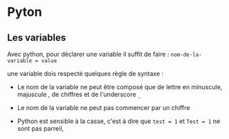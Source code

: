 # Pyton 

## Les variables

Avec python, pour déclarer une variable il suffit de faire : 
`nom-de-la-variable = value`

une variable dois respecté quelques règle de syntaxe :

*   Le nom de la variable ne peut être composé que de lettre en minuscule, majuscule , de chiffres et de l'underscore `_`

*   Le nom de la variable ne peut pas commencer par un chiffre 

*   Python est sensible à la casse, c'est à dire que `test = 1` et `Test = 1` ne sont pas parreil, 
